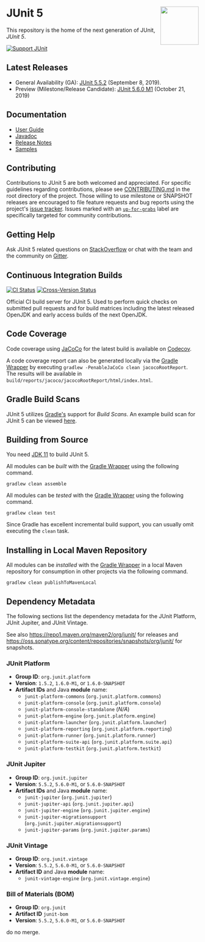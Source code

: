 # <img src="https://junit.org/junit5/assets/img/junit5-logo.png" align="right" width="100">JUnit 5

This repository is the home of the next generation of JUnit, _JUnit 5_.

[![Support JUnit](https://img.shields.io/badge/%F0%9F%92%9A-Support%20JUnit-brightgreen.svg)](https://junit.org/sponsoring)

## Latest Releases

- General Availability (GA): [JUnit 5.5.2](https://github.com/junit-team/junit5/releases/tag/r5.5.2) (September 8, 2019).
- Preview (Milestone/Release Candidate): [JUnit 5.6.0 M1](https://github.com/junit-team/junit5/releases/tag/r5.6.0-M1) (October 21, 2019)

## Documentation

- [User Guide]
- [Javadoc]
- [Release Notes]
- [Samples]

## Contributing

Contributions to JUnit 5 are both welcomed and appreciated. For specific guidelines
regarding contributions, please see [CONTRIBUTING.md] in the root directory of the
project. Those willing to use milestone or SNAPSHOT releases are encouraged
to file feature requests and bug reports using the project's
[issue tracker](https://github.com/junit-team/junit5/issues). Issues marked with an
<a href="https://github.com/junit-team/junit5/issues?q=is%3Aissue+is%3Aopen+label%3Aup-for-grabs">`up-for-grabs`</a>
label are specifically targeted for community contributions.

## Getting Help

Ask JUnit 5 related questions on [StackOverflow] or chat with the team and the community on [Gitter].

## Continuous Integration Builds

[![CI Status](https://github.com/junit-team/junit5/workflows/CI/badge.svg)](https://github.com/junit-team/junit5/actions) [![Cross-Version Status](https://github.com/junit-team/junit5/workflows/Cross-Version/badge.svg)](https://github.com/junit-team/junit5/actions)

Official CI build server for JUnit 5. Used to perform quick checks on submitted pull
requests and for build matrices including the latest released OpenJDK and early access
builds of the next OpenJDK.

## Code Coverage

Code coverage using [JaCoCo] for the latest build is available on [Codecov].

A code coverage report can also be generated locally via the [Gradle Wrapper] by
executing `gradlew -PenableJaCoCo clean jacocoRootReport`. The results will be available
in `build/reports/jacoco/jacocoRootReport/html/index.html`.

## Gradle Build Scans

JUnit 5 utilizes [Gradle's](https://gradle.org/) support for _Build Scans_. An example
build scan for JUnit 5 can be viewed [here](https://scans.gradle.com/s/bl3pw4mrbgsao).

## Building from Source

You need [JDK 11] to build JUnit 5.

All modules can be _built_ with the [Gradle Wrapper] using the following command.

`gradlew clean assemble`

All modules can be _tested_ with the [Gradle Wrapper] using the following command.

`gradlew clean test`

Since Gradle has excellent incremental build support, you can usually omit executing the
`clean` task.

## Installing in Local Maven Repository

All modules can be _installed_ with the [Gradle Wrapper] in a local Maven repository for
consumption in other projects via the following command.

`gradlew clean publishToMavenLocal`

## Dependency Metadata

The following sections list the dependency metadata for the JUnit Platform, JUnit
Jupiter, and JUnit Vintage.

See also <https://repo1.maven.org/maven2/org/junit/> for releases and <https://oss.sonatype.org/content/repositories/snapshots/org/junit/> for snapshots.

### JUnit Platform

- **Group ID**: `org.junit.platform`
- **Version**: `1.5.2`, `1.6.0-M1`, or `1.6.0-SNAPSHOT`
- **Artifact IDs** and Java **module** name:
  - `junit-platform-commons` (`org.junit.platform.commons`)
  - `junit-platform-console` (`org.junit.platform.console`)
  - `junit-platform-console-standalone` (*N/A*)
  - `junit-platform-engine` (`org.junit.platform.engine`)
  - `junit-platform-launcher` (`org.junit.platform.launcher`)
  - `junit-platform-reporting` (`org.junit.platform.reporting`)
  - `junit-platform-runner` (`org.junit.platform.runner`)
  - `junit-platform-suite-api` (`org.junit.platform.suite.api`)
  - `junit-platform-testkit` (`org.junit.platform.testkit`)

### JUnit Jupiter

- **Group ID**: `org.junit.jupiter`
- **Version**: `5.5.2`, `5.6.0-M1`, or `5.6.0-SNAPSHOT`
- **Artifact IDs** and Java **module** name:
  - `junit-jupiter` (`org.junit.jupiter`)
  - `junit-jupiter-api` (`org.junit.jupiter.api`)
  - `junit-jupiter-engine` (`org.junit.jupiter.engine`)
  - `junit-jupiter-migrationsupport` (`org.junit.jupiter.migrationsupport`)
  - `junit-jupiter-params` (`org.junit.jupiter.params`)

### JUnit Vintage

- **Group ID**: `org.junit.vintage`
- **Version**: `5.5.2`, `5.6.0-M1`, or `5.6.0-SNAPSHOT`
- **Artifact ID** and Java **module** name:
  - `junit-vintage-engine` (`org.junit.vintage.engine`)

### Bill of Materials (BOM)

- **Group ID**: `org.junit`
- **Artifact ID** `junit-bom`
- **Version**: `5.5.2`, `5.6.0-M1`, or `5.6.0-SNAPSHOT`


[Codecov]: https://codecov.io/gh/junit-team/junit5
[CONTRIBUTING.md]: https://github.com/junit-team/junit5/blob/master/CONTRIBUTING.md
[Gitter]: https://gitter.im/junit-team/junit5
[Gradle Wrapper]: https://docs.gradle.org/current/userguide/gradle_wrapper.html#sec:using_wrapper
[JaCoCo]: https://www.eclemma.org/jacoco/
[Javadoc]: https://junit.org/junit5/docs/current/api/
[JDK 11]: https://jdk.java.net/11/
[Release Notes]: https://junit.org/junit5/docs/current/release-notes/
[StackOverflow]: https://stackoverflow.com/questions/tagged/junit5
[User Guide]: https://junit.org/junit5/docs/current/user-guide/
[Samples]: https://github.com/junit-team/junit5-samples

do no merge.